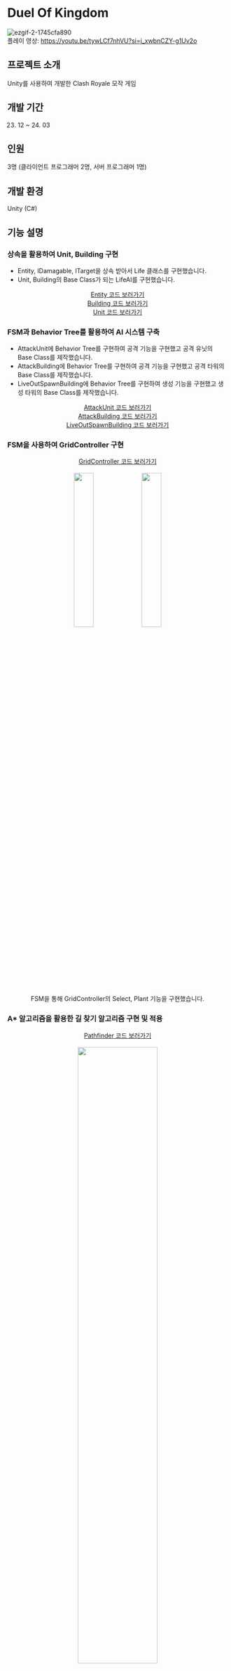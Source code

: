 # Duel Of Kingdom

![ezgif-2-1745cfa890](https://github.com/minkimgyu/Winter_Portfolio_Project/assets/48249824/cb1023ec-0d6a-41c4-9027-29aae4e79449)
</br>
플레이 영상: https://youtu.be/tywLCf7nhVU?si=j_xwbnCZY-g1Uv2o

## 프로젝트 소개
Unity를 사용하여 개발한 Clash Royale 모작 게임

## 개발 기간
23. 12 ~ 24. 03

## 인원
3명 (클라이언트 프로그래머 2명, 서버 프로그래머 1명)

## 개발 환경
Unity (C#)

## 기능 설명

### 상속을 활용하여 Unit, Building 구현  
  * Entity, IDamagable, ITarget을 상속 받아서 Life 클래스를 구현했습니다.
    </br>
  * Unit, Building의 Base Class가 되는 LifeAI를 구현했습니다.

  <div align="center">
    <a href="https://github.com/minkimgyu/Winter_Portfolio_Project/blob/4ed4d99131ea823d88696ea89eb4fdc2b6e46629/Winter_Portfolio_Project/Assets/Scripts/AI/Entity/Entity.cs#L15">Entity 코드 보러가기</a>
    </br>
    <a href="https://github.com/minkimgyu/Winter_Portfolio_Project/blob/86f37a56c46095dc7d33d6202c4ad793d9856898/Winter_Portfolio_Project/Assets/Scripts/AI/Entity/Life/Building/Building.cs#L252">Building 코드 보러가기</a>
    </br>
    <a href="https://github.com/minkimgyu/Winter_Portfolio_Project/blob/c975441a8055f5e664d597710e416eef119e1bea/Winter_Portfolio_Project/Assets/Scripts/AI/Entity/Life/Unit/Unit.cs#L18">Unit 코드 보러가기</a>
  </div>
  
### FSM과 Behavior Tree를 활용하여 AI 시스템 구축
  * AttackUnit에 Behavior Tree를 구현하여 공격 기능을 구현했고 공격 유닛의 Base Class를 제작했습니다.
    </br>
  * AttackBuilding에 Behavior Tree를 구현하여 공격 기능을 구현했고 공격 타워의 Base Class를 제작했습니다.
    </br>
  * LiveOutSpawnBuilding에 Behavior Tree를 구현하여 생성 기능을 구현했고 생성 타워의 Base Class를 제작했습니다.

  <div align="center">
    <a href="https://github.com/minkimgyu/Winter_Portfolio_Project/blob/c975441a8055f5e664d597710e416eef119e1bea/Winter_Portfolio_Project/Assets/Scripts/AI/Entity/Life/Unit/Unit.cs#L99">AttackUnit 코드 보러가기</a>
    </br>
    <a href="https://github.com/minkimgyu/Winter_Portfolio_Project/blob/c975441a8055f5e664d597710e416eef119e1bea/Winter_Portfolio_Project/Assets/Scripts/AI/Entity/Life/Building/Building.cs#L54C27-L54C42">AttackBuilding 코드 보러가기</a>
    </br>
    <a href="https://github.com/minkimgyu/Winter_Portfolio_Project/blob/c975441a8055f5e664d597710e416eef119e1bea/Winter_Portfolio_Project/Assets/Scripts/AI/Entity/Life/Building/Building.cs#L172">LiveOutSpawnBuilding 코드 보러가기</a>
  </div>

### FSM을 사용하여 GridController 구현

  <div align="center">
    <a href="https://github.com/minkimgyu/Winter_Portfolio_Project/blob/9698e9124fb9c4698ac4604625f451922181f8bb/Winter_Portfolio_Project/Assets/Scripts/AI/Grid/GridController.cs#L12">GridController 코드 보러가기</a>
  </div>
  </br>
  <div align="center">
    <img src="https://github.com/minkimgyu/Winter_Portfolio_Project/assets/48249824/902c6289-c666-4228-a484-86473a3aa128" width="30%" height="30%"/>
    <img src="https://github.com/minkimgyu/Winter_Portfolio_Project/assets/48249824/8c24f618-dc03-49e5-9dfb-f50dcef90d6d" width="30%" height="30%"/>
  </div>

  <div align="center">
    </br>
    FSM을 통해 GridController의 Select, Plant 기능을 구현했습니다.
  </div>

### A* 알고리즘을 활용한 길 찾기 알고리즘 구현 및 적용

 <div align="center">
    <a href="https://github.com/minkimgyu/Winter_Portfolio_Project/blob/c975441a8055f5e664d597710e416eef119e1bea/Winter_Portfolio_Project/Assets/Scripts/AI/Grid/PathFinder.cs#L29">Pathfinder 코드 보러가기</a>
  </div>
  </br>
  <div align="center">
    <img src="https://github.com/minkimgyu/Winter_Portfolio_Project/assets/48249824/abac3128-2fa6-4cac-87ff-399256cd6b0a" width="60%" height="60%"/>
  </div>
